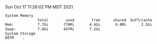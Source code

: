 Sun Oct 17 11:26:02 PM MDT 2021
```bash
System Memory
               total        used        free      shared  buff/cache   available
Mem:           7.7Gi       770Mi       4.4Gi       9.0Mi       2.5Gi       6.6Gi
Swap:          7.6Gi       447Mi       7.2Gi
System Storage
667M	.
```
